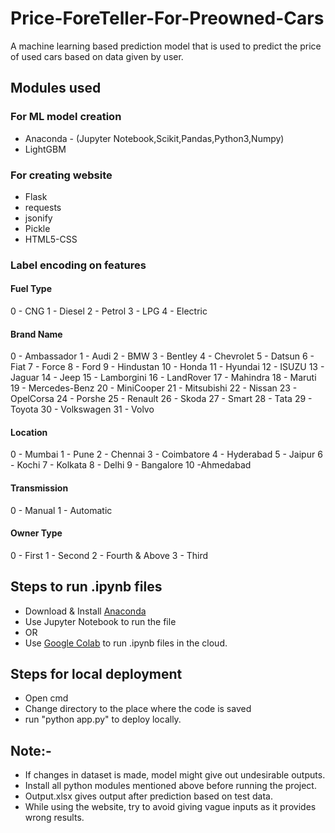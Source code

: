 # Price-ForeTeller-For-Preowned-Cars

A machine learning based prediction model that is used to predict the price of used cars based on data given by user.
 
## Modules used

### For ML model creation

* Anaconda - (Jupyter Notebook,Scikit,Pandas,Python3,Numpy)
* LightGBM

### For creating website

* Flask
* requests
* jsonify
* Pickle
* HTML5-CSS

### Label encoding on features

#### Fuel Type

0 - CNG
1 - Diesel 
2 - Petrol
3 - LPG
4 - Electric

#### Brand Name

0 - Ambassador
1 - Audi
2 - BMW
3 - Bentley
4 - Chevrolet
5 - Datsun
6 - Fiat
7 - Force
8 - Ford
9 - Hindustan
10 - Honda
11 - Hyundai
12 - ISUZU
13 - Jaguar
14 - Jeep
15 - Lamborgini
16 - LandRover
17 - Mahindra
18 - Maruti
19 - Mercedes-Benz
20 - MiniCooper
21 - Mitsubishi
22 - Nissan
23 - OpelCorsa
24 - Porshe
25 - Renault
26 - Skoda
27 - Smart
28 - Tata
29 - Toyota
30 - Volkswagen
31 - Volvo

#### Location

0 - Mumbai
1 - Pune
2 - Chennai
3 - Coimbatore
4 - Hyderabad
5 - Jaipur
6 - Kochi
7 - Kolkata
8 - Delhi 
9 - Bangalore 
10 -Ahmedabad

#### Transmission

0 - Manual
1 - Automatic

#### Owner Type

0 - First
1 - Second
2 - Fourth & Above
3 - Third

## Steps to run .ipynb files

* Download & Install [Anaconda](https://www.anaconda.com/)
* Use Jupyter Notebook to run the file
* OR
* Use [Google Colab](https://colab.research.google.com/notebooks/) to run .ipynb files in the cloud.

## Steps for local deployment

* Open cmd
* Change directory to the place where the code is saved
* run "python app.py" to deploy locally. 

## Note:-

* If changes in dataset is made, model might give out undesirable outputs.
* Install all python modules mentioned above before running the project.
* Output.xlsx gives output after prediction based on test data.
* While using the website, try to avoid giving vague inputs as it provides wrong results.
